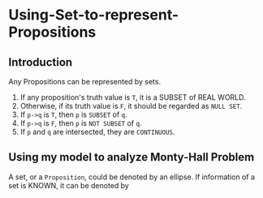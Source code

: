 # Using-Set-to-represent-Propositions

## Introduction

Any Propositions can be represented by sets. 
1. If any proposition's truth value is `T`, it is a SUBSET of REAL WORLD. 
2. Otherwise, if its truth value is `F`, it should be regarded as `NULL SET`.
3. If `p->q` is `T`, then `p` is `SUBSET` of `q`.
4. If `p->q` is `F`, then `p` is `NOT SUBSET` of `q`.
5. If `p` and `q` are intersected, they are `CONTINUOUS`.

## Using my model to analyze Monty-Hall Problem

A set, or a `Proposition`, could be denoted by an ellipse. If information of a set is KNOWN, it can be denoted by
[](main/Images/KNOWN)
